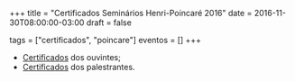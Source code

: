 +++
title = "Certificados Seminários Henri-Poincaré 2016"
date = 2016-11-30T08:00:00-03:00
draft = false

tags = ["certificados", "poincare"]
eventos = []
+++

- [Certificados](/arquivos/2016/poincare_ouvintes_2016.pdf) dos ouvintes;
- [Certificados](/arquivos/2016/poincare_palestrantes_2016.pdf) dos palestrantes.
